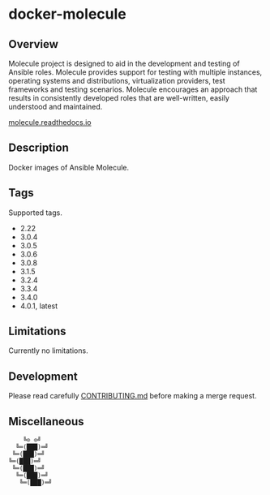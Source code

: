 # docker-molecule

## Overview

Molecule project is  designed to aid in the development  and testing of Ansible
roles. Molecule provides support for testing with multiple instances, operating
systems  and  distributions,  virtualization  providers,  test  frameworks  and
testing scenarios. Molecule encourages an approach that results in consistently
developed roles that are well-written, easily understood and maintained.

[molecule.readthedocs.io](https://molecule.readthedocs.io/)

## Description

Docker images of Ansible Molecule.

## Tags

Supported tags.

- 2.22
- 3.0.4
- 3.0.5
- 3.0.6
- 3.0.8
- 3.1.5
- 3.2.4
- 3.3.4
- 3.4.0
- 4.0.1, latest

## Limitations

Currently no limitations.

## Development

Please read carefully [CONTRIBUTING.md](CONTRIBUTING.md) before making a merge request.

## Miscellaneous

```text
    ╚⊙ ⊙╝
  ╚═(███)═╝
 ╚═(███)═╝
╚═(███)═╝
 ╚═(███)═╝
  ╚═(███)═╝
   ╚═(███)═╝
```
